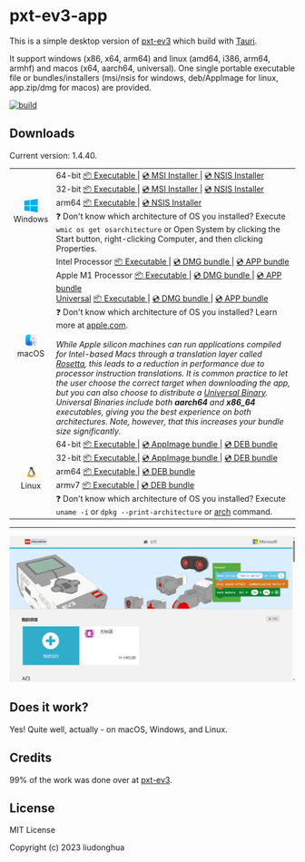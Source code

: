 # pxt-ev3-app 

This is a simple desktop version of [pxt-ev3](https://github.com/microsoft/pxt-ev3) which build with [Tauri](https://tauri.studio/).

It support windows (x86, x64, arm64) and linux (amd64, i386, arm64, armhf) and macos (x64, aarch64, universal). One single portable executable file or bundles/installers (msi/nsis for windows, deb/AppImage for linux, app.zip/dmg for macos) are provided.

[![build](https://github.com/liudonghua123/pxt-ev3-app/actions/workflows/build.yml/badge.svg)](https://github.com/liudonghua123/pxt-ev3-app/actions/workflows/build.yml)

## Downloads

Current version: 1.4.40.

<table class="is-fullwidth">
</thead>
<tbody>
</tbody>
  <tr>
    <td align="center">
      <img src="./.github/images/windows.png" width="24"><br />
      Windows
    </td>
    <td>
      <span>64-bit</span>
      <a href="https://github.com/liudonghua123/pxt-ev3-app/releases/latest/download/pxt-ev3-app-windows-1.4.40_x64.exe">
        📦 Executable
      </a> |
      <a href="https://github.com/liudonghua123/pxt-ev3-app/releases/latest/download/pxt-ev3-app-windows-1.4.40_x64.msi">
        💿 MSI Installer
      </a> |
      <a href="https://github.com/liudonghua123/pxt-ev3-app/releases/latest/download/pxt-ev3-app-windows-1.4.40_x64-setup.exe">
        💿 NSIS Installer
      </a><br />
      <span>32-bit</span>
      <a href="https://github.com/liudonghua123/pxt-ev3-app/releases/latest/download/pxt-ev3-app-windows-1.4.40_x86.exe">
        📦 Executable
      </a> |
      <a href="https://github.com/liudonghua123/pxt-ev3-app/releases/latest/download/pxt-ev3-app-windows-1.4.40_x86.msi">
        💿 MSI Installer
      </a> |
      <a href="https://github.com/liudonghua123/pxt-ev3-app/releases/latest/download/pxt-ev3-app-windows-1.4.40_x86-setup.exe">
        💿 NSIS Installer
      </a><br />
      <span>arm64</span>
      <a href="https://github.com/liudonghua123/pxt-ev3-app/releases/latest/download/pxt-ev3-app-windows-1.4.40_arm64.exe">
        📦 Executable
      </a> |
      <a href="https://github.com/liudonghua123/pxt-ev3-app/releases/latest/download/pxt-ev3-app-windows-1.4.40_arm64-setup.exe">
        💿 NSIS Installer
      </a><br />
      <span>
        ❓ Don't know which architecture of OS you installed? Execute <code>wmic os get osarchitecture</code> or Open System by clicking the Start button, right-clicking Computer, and then clicking Properties.
      </span>
    </td>
  </tr>
  <tr>
    <td align="center">
      <img src="./.github/images/macos.png" width="24"><br />
      macOS
    </td>
    <td>
      <span>Intel Processor</span>
      <a href="https://github.com/liudonghua123/pxt-ev3-app/releases/latest/download/pxt-ev3-app-macos-1.4.40_x64">
        📦 Executable
      </a> |
      <a href="https://github.com/liudonghua123/pxt-ev3-app/releases/latest/download/pxt-ev3-app-macos-1.4.40_x64.dmg">
        💿 DMG bundle
      </a> |
      <a href="https://github.com/liudonghua123/pxt-ev3-app/releases/latest/download/pxt-ev3-app-macos-1.4.40_x64.app.zip">
        💿 APP bundle
      </a><br />
      <span>Apple M1 Processor</span>
      <a href="https://github.com/liudonghua123/pxt-ev3-app/releases/latest/download/pxt-ev3-app-macos-1.4.40_aarch64">
        📦 Executable
      </a> |
      <a href="https://github.com/liudonghua123/pxt-ev3-app/releases/latest/download/pxt-ev3-app-macos-1.4.40_aarch64.dmg">
        💿 DMG bundle
      </a> |
      <a href="https://github.com/liudonghua123/pxt-ev3-app/releases/latest/download/pxt-ev3-app-macos-1.4.40_aarch64.app.zip">
        💿 APP bundle
      </a><br />
      <span><a href="https://developer.apple.com/documentation/apple-silicon/building-a-universal-macos-binary">Universal</a></span>
      <a href="https://github.com/liudonghua123/pxt-ev3-app/releases/latest/download/pxt-ev3-app-macos-1.4.40_universal">
        📦 Executable
      </a> |
      <a href="https://github.com/liudonghua123/pxt-ev3-app/releases/latest/download/pxt-ev3-app-macos-1.4.40_universal.dmg">
        💿 DMG bundle
      </a> |
      <a href="https://github.com/liudonghua123/pxt-ev3-app/releases/latest/download/pxt-ev3-app-macos-1.4.40_universal.app.zip">
        💿 APP bundle
      </a><br />
      <span>
        ❓ Don't know which architecture of OS you installed? Learn more at <a href="https://support.apple.com/en-us/HT211814">apple.com</a>.
      </span><br />
      <br />
      <i>
      While Apple silicon machines can run applications compiled for Intel-based Macs through a translation layer called <a href="https://support.apple.com/en-gb/HT211861">Rosetta</a>, this leads to a reduction in performance due to processor instruction translations. It is common practice to let the user choose the correct target when downloading the app, but you can also choose to distribute a <a href="https://developer.apple.com/documentation/apple-silicon/building-a-universal-macos-binary">Universal Binary</a>. Universal Binaries include both <b>aarch64</b> and <b>x86_64</b> executables, giving you the best experience on both architectures. Note, however, that this increases your bundle size significantly.
      </i>
    </td>
  </tr>
  <tr>
    <td align="center">
      <img src="./.github/images/linux.png" width="24"><br />
      Linux
    </td>
    <td>
      <span>64-bit</span>
      <a href="https://github.com/liudonghua123/pxt-ev3-app/releases/latest/download/pxt-ev3-app-linux-1.4.40_amd64">
        📦 Executable
      </a> |
      <a href="https://github.com/liudonghua123/pxt-ev3-app/releases/latest/download/pxt-ev3-app-linux-1.4.40_amd64.AppImage">
        💿 AppImage bundle
      </a> |
      <a href="https://github.com/liudonghua123/pxt-ev3-app/releases/latest/download/pxt-ev3-app-linux-1.4.40_amd64.deb">
        💿 DEB bundle
      </a><br />
      <span>32-bit</span>
      <a href="https://github.com/liudonghua123/pxt-ev3-app/releases/latest/download/pxt-ev3-app-linux-1.4.40_i386">
        📦 Executable
      </a> |
      <a href="https://github.com/liudonghua123/pxt-ev3-app/releases/latest/download/pxt-ev3-app-linux-1.4.40_i386.AppImage">
        💿 AppImage bundle
      </a> |
      <a href="https://github.com/liudonghua123/pxt-ev3-app/releases/latest/download/pxt-ev3-app-linux-1.4.40_i386.deb">
        💿 DEB bundle
      </a><br />
      <span>arm64</span>
      <a href="https://github.com/liudonghua123/pxt-ev3-app/releases/latest/download/pxt-ev3-app-linux-1.4.40_arm64">
        📦 Executable
      </a> |
      <a href="https://github.com/liudonghua123/pxt-ev3-app/releases/latest/download/pxt-ev3-app-linux-1.4.40_arm64.deb">
        💿 DEB bundle
      </a><br />
      <span>armv7</span>
      <a href="https://github.com/liudonghua123/pxt-ev3-app/releases/latest/download/pxt-ev3-app-linux-1.4.40_armhf">
        📦 Executable
      </a> |
      <a href="https://github.com/liudonghua123/pxt-ev3-app/releases/latest/download/pxt-ev3-app-linux-1.4.40_armhf.deb">
        💿 DEB bundle
      </a><br />
      <span>
        ❓ Don't know which architecture of OS you installed? Execute <code>uname -i</code> or <code>dpkg --print-architecture</code> or <a href="https://www.man7.org/linux/man-pages/man1/arch.1.html">arch</a> command.
      </span>
    </td>
  </tr>
</table>

<hr />

![Screenshot](./.github/images/preview.png)

## Does it work?

Yes! Quite well, actually - on macOS, Windows, and Linux.

## Credits

99% of the work was done over at [pxt-ev3](https://github.com/microsoft/pxt-ev3).

## License

MIT License

Copyright (c) 2023 liudonghua
